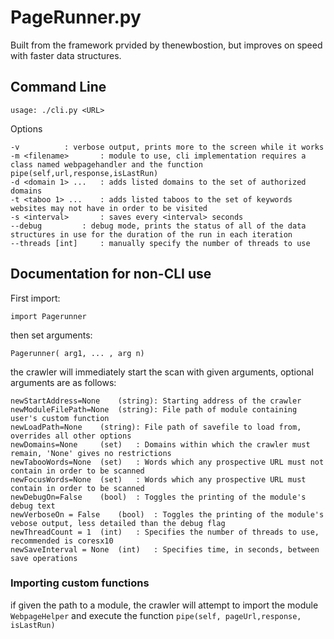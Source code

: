 # PageRunner.py

Built from the framework prvided by thenewbostion, but improves on speed with faster data structures.
	



## Command Line
	usage: ./cli.py <URL>

Options

	-v 			: verbose output, prints more to the screen while it works
	-m <filename>		: module to use, cli implementation requires a class named webpagehandler and the function pipe(self,url,response,isLastRun)	
	-d <domain 1> ...	: adds listed domains to the set of authorized domains
	-t <taboo 1> ... 	: adds listed taboos to the set of keywords websites may not have in order to be visited
	-s <interval> 		: saves every <interval> seconds
	--debug 		: debug mode, prints the status of all of the data structures in use for the duration of the run in each iteration
	--threads [int] 	: manually specify the number of threads to use



## Documentation for non-CLI use

First import:

	import Pagerunner

then set arguments:

	Pagerunner( arg1, ... , arg n)

the crawler will immediately start the scan with given arguments, optional arguments are as follows:
	
	newStartAddress=None	(string): Starting address of the crawler
	newModuleFilePath=None	(string): File path of module containing user's custom function
	newLoadPath=None	(string): File path of savefile to load from, overrides all other options 
	newDomains=None		(set) 	: Domains within which the crawler must remain, 'None' gives no restrictions
	newTabooWords=None	(set)	: Words which any prospective URL must not contain in order to be scanned
	newFocusWords=None	(set)	: Words which any prospective URL must contain in order to be scanned
	newDebugOn=False	(bool)	: Toggles the printing of the module's debug text
	newVerboseOn = False	(bool)	: Toggles the printing of the module's vebose output, less detailed than the debug flag
	newThreadCount = 1	(int)	: Specifies the number of threads to use, recommended is coresx10 
	newSaveInterval = None	(int)	: Specifies time, in seconds, between save operations





### Importing custom functions

if given the path to a module, the crawler will attempt to import the module `WebpageHelper` and execute the function `pipe(self, pageUrl,response, isLastRun)`
